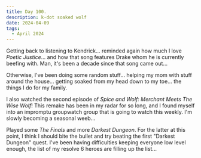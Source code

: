 ```yaml
---
title: Day 100.
description: k-dot soaked wolf
date: 2024-04-09
tags: 
  - April 2024
---
```


Getting back to listening to Kendrick... reminded again how much I love *Poetic Justice*... and how that song features Drake whom he is currently beefing with. Man, it's been a decade since that song came out...

Otherwise, I've been doing some random stuff... helping my mom with stuff around the house... getting soaked from my head down to my toe... the things I do for my family.

I also watched the second episode of *Spice and Wolf: Merchant Meets The Wise Wolf*! This remake has been in my radar for so long, and I found myself into an impromptu groupwatch group that is going to watch this weekly. I'm slowly becoming a seasonal weeb...

Played some *The Finals* and more *Darkest Dungeon*. For the latter at this point, I think I should bite the bullet and try beating the first "Darkest Dungeon" quest. I've been having difficulties keeping everyone low level enough, the list of my resolve 6 heroes are filling up the list...